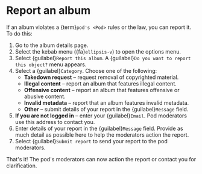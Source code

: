 # Report an album

If an album violates a {term}`pod's <Pod>` rules or the law, you can report it. To do this:

1. Go to the album details page.
2. Select the kebab menu ({fa}`ellipsis-v`) to open the options menu.
3. Select {guilabel}`Report this album`. A {guilabel}`Do you want to report this object?` menu appears.
4. Select a {guilabel}`Category`. Choose one of the following:
   - **Takedown request** – request removal of copyrighted material.
   - **Illegal content** – report an album that features illegal content.
   - **Offensive content** – report an album that features offensive or abusive content.
   - **Invalid metadata** – report that an album features invalid metadata.
   - **Other** – submit details of your report in the {guilabel}`Message` field.
5. **If you are not logged in** – enter your {guilabel}`Email`. Pod moderators use this address to contact you.
6. Enter details of your report in the {guilabel}`Message` field. Provide as much detail as possible here to help the moderators action the report.
7. Select {guilabel}`Submit report` to send your report to the pod moderators.

That's it! The pod's moderators can now action the report or contact you for clarification.
